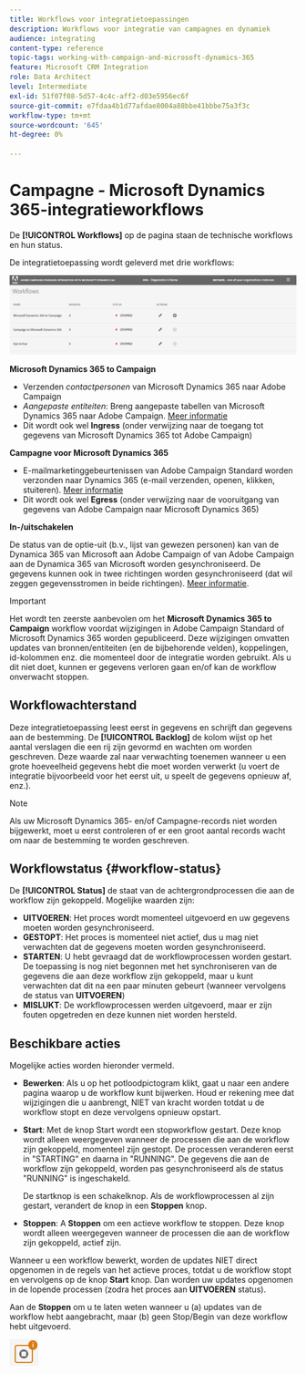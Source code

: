```yaml
---
title: Workflows voor integratietoepassingen
description: Workflows voor integratie van campagnes en dynamiek
audience: integrating
content-type: reference
topic-tags: working-with-campaign-and-microsoft-dynamics-365
feature: Microsoft CRM Integration
role: Data Architect
level: Intermediate
exl-id: 51f07f08-5d57-4c4c-aff2-d03e5956ec6f
source-git-commit: e7fdaa4b1d77afdae8004a88bbe41bbbe75a3f3c
workflow-type: tm+mt
source-wordcount: '645'
ht-degree: 0%

---
```


# Campagne - Microsoft Dynamics 365-integratieworkflows

De **[!UICONTROL Workflows]** op de pagina staan de technische workflows en hun status.

De integratietoepassing wordt geleverd met drie workflows:

![](assets/do-not-localize/d365-to-acs-ui-page-workflows.png)

**Microsoft Dynamics 365 to Campaign**
* Verzenden *contactpersonen* van Microsoft Dynamics 365 naar Adobe Campaign
* *Aangepaste entiteiten*: Breng aangepaste tabellen van Microsoft Dynamics 365 naar Adobe Campaign. [Meer informatie](../../integrating/using/d365-acs-using-the-integration.md#data-flows)
* Dit wordt ook wel **Ingress** (onder verwijzing naar de toegang tot gegevens van Microsoft Dynamics 365 tot Adobe Campaign)

**Campagne voor Microsoft Dynamics 365**
* E-mailmarketinggebeurtenissen van Adobe Campaign Standard worden verzonden naar Dynamics 365 (e-mail verzenden, openen, klikken, stuiteren). [Meer informatie](../../integrating/using/d365-acs-using-the-integration.md#email-marketing-event-flow)
* Dit wordt ook wel **Egress** (onder verwijzing naar de vooruitgang van gegevens van Adobe Campaign naar Microsoft Dynamics 365)

**In-/uitschakelen**

De status van de optie-uit (b.v., lijst van gewezen personen) kan van de Dynamica 365 van Microsoft aan Adobe Campaign of van Adobe Campaign aan de Dynamica 365 van Microsoft worden gesynchroniseerd. De gegevens kunnen ook in twee richtingen worden gesynchroniseerd (dat wil zeggen gegevensstromen in beide richtingen). [Meer informatie](../../integrating/using/d365-acs-self-service-app-data-sync.md#opt-in-out-wf).

>[!IMPORTANT]
>
>Het wordt ten zeerste aanbevolen om het **Microsoft Dynamics 365 to Campaign** workflow voordat wijzigingen in Adobe Campaign Standard of Microsoft Dynamics 365 worden gepubliceerd. Deze wijzigingen omvatten updates van bronnen/entiteiten (en de bijbehorende velden), koppelingen, id-kolommen enz. die momenteel door de integratie worden gebruikt. Als u dit niet doet, kunnen er gegevens verloren gaan en/of kan de workflow onverwacht stoppen.

## Workflowachterstand

Deze integratietoepassing leest eerst in gegevens en schrijft dan gegevens aan de bestemming. De **[!UICONTROL Backlog]** de kolom wijst op het aantal verslagen die een rij zijn gevormd en wachten om worden geschreven. Deze waarde zal naar verwachting toenemen wanneer u een grote hoeveelheid gegevens hebt die moet worden verwerkt (u voert de integratie bijvoorbeeld voor het eerst uit, u speelt de gegevens opnieuw af, enz.).

>[!NOTE]
>Als uw Microsoft Dynamics 365- en/of Campagne-records niet worden bijgewerkt, moet u eerst controleren of er een groot aantal records wacht om naar de bestemming te worden geschreven.
>

## Workflowstatus {#workflow-status}

De **[!UICONTROL Status]** de staat van de achtergrondprocessen die aan de workflow zijn gekoppeld. Mogelijke waarden zijn:

* **UITVOEREN**: Het proces wordt momenteel uitgevoerd en uw gegevens moeten worden gesynchroniseerd.
* **GESTOPT**: Het proces is momenteel niet actief, dus u mag niet verwachten dat de gegevens moeten worden gesynchroniseerd.
* **STARTEN**: U hebt gevraagd dat de workflowprocessen worden gestart. De toepassing is nog niet begonnen met het synchroniseren van de gegevens die aan deze workflow zijn gekoppeld, maar u kunt verwachten dat dit na een paar minuten gebeurt (wanneer vervolgens de status van **UITVOEREN**)
* **MISLUKT**: De workflowprocessen werden uitgevoerd, maar er zijn fouten opgetreden en deze kunnen niet worden hersteld.

## Beschikbare acties

Mogelijke acties worden hieronder vermeld.

* **Bewerken**: Als u op het potloodpictogram klikt, gaat u naar een andere pagina waarop u de workflow kunt bijwerken. Houd er rekening mee dat wijzigingen die u aanbrengt, NIET van kracht worden totdat u de workflow stopt en deze vervolgens opnieuw opstart.

* **Start**: Met de knop Start wordt een stopworkflow gestart. Deze knop wordt alleen weergegeven wanneer de processen die aan de workflow zijn gekoppeld, momenteel zijn gestopt. De processen veranderen eerst in &quot;STARTING&quot; en daarna in &quot;RUNNING&quot;. De gegevens die aan de workflow zijn gekoppeld, worden pas gesynchroniseerd als de status &quot;RUNNING&quot; is ingeschakeld.

  De startknop is een schakelknop. Als de workflowprocessen al zijn gestart, verandert de knop in een **Stoppen** knop.

* **Stoppen**: A **Stoppen** om een actieve workflow te stoppen. Deze knop wordt alleen weergegeven wanneer de processen die aan de workflow zijn gekoppeld, actief zijn.

Wanneer u een workflow bewerkt, worden de updates NIET direct opgenomen in de regels van het actieve proces, totdat u de workflow stopt en vervolgens op de knop **Start** knop. Dan worden uw updates opgenomen in de lopende processen (zodra het proces aan **UITVOEREN** status).

Aan de **Stoppen** om u te laten weten wanneer u (a) updates van de workflow hebt aangebracht, maar (b) geen Stop/Begin van deze workflow hebt uitgevoerd.

![](assets/do-not-localize/d365-to-acs-icon-stop-with-changes.png)

